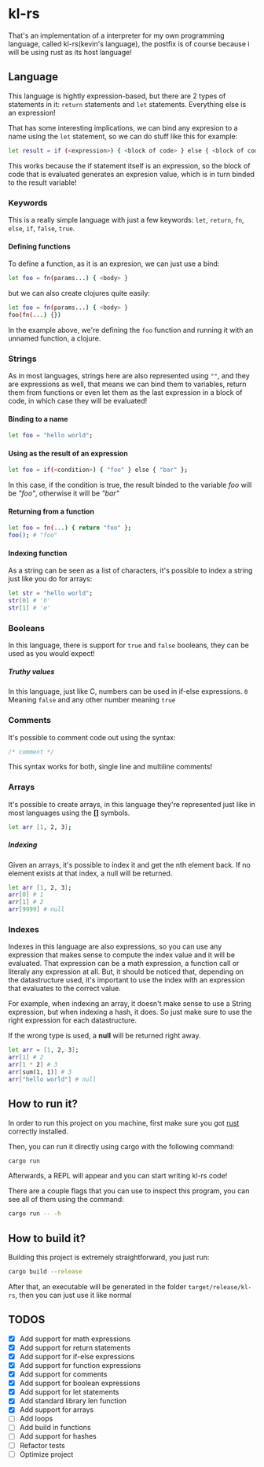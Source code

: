 # kl-rs
That's an implementation of a interpreter for my own programming language,
called kl-rs(kevin's language), the postfix is of course because i will be using
rust as its host language!

## Language
This language is hightly expression-based, but there are 2 types of statements
in it: `return` statements and `let` statements. Everything else is an
expression!

That has some interesting implications, we can bind any expresion to a name
using the `let` statement, so we can do stuff like this for example:

```bash
let result = if (<expression>) { <block of code> } else { <block of code> }
```

This works because the if statement itself is an expression, so the block of
code that is evaluated generates an expresion value, which is in turn binded to
the result variable!

### Keywords
This is a really simple language with just a few keywords: `let`, `return`,
`fn`, `else`, `if`, `false`, `true`.

#### Defining functions
To define a function, as it is an expresion, we can just use a bind:

```bash
let foo = fn(params...) { <body> }
```

but we can also create clojures quite easily:

```bash
let foo = fn(params...) { <body> }
foo(fn(...) {})
```

In the example above, we're defining the `foo` function and running it with an
unnamed function, a clojure. 

### Strings
As in most languages, strings here are also represented using `""`, and they are
expressions as well, that means we can bind them to variables, return them from
functions or even let them as the last expression in a block of code, in which
case they will be evaluated!

#### Binding to a name
```bash
let foo = "hello world";
```

#### Using as the result of an expression
```bash
let foo = if(<condition>) { "foo" } else { "bar" };
```

In this case, if the condition is true, the result binded to the variable _foo_
will be _"foo"_, otherwise it will be _"bar"_

#### Returning from a function
```bash
let foo = fn(...) { return "foo" };
foo(); # "foo"
```

#### Indexing function
As a string can be seen as a list of characters, it's possible to index a
string just like you do for arrays: 

```bash
let str = "hello world";
str[0] # 'h'
str[1] # 'e'
```

### Booleans
In this language, there is support for `true` and `false` booleans, they can be
used as you would expect!

##### Truthy values
In this language, just like C, numbers can be used in if-else expressions. `0`
Meaning `false` and any other number meaning `true`

### Comments
It's possible to comment code out using the syntax: 

```c 
/* comment */
```

This syntax works for both, single line and multiline comments!

### Arrays
It's possible to create arrays, in this language they're represented just like
in most languages using the **[]** symbols.

```bash
let arr [1, 2, 3];
```

##### Indexing
Given an arrays, it's possible to index it and get the nth element back. If no
element exists at that index, a null will be returned.
```bash
let arr [1, 2, 3];
arr[0] # 1
arr[1] # 2
arr[9999] # null
```


### Indexes
Indexes in this language are also expressions, so you can use any expression
that makes sense to compute the index value and it will be evaluated. That
expression can be a math expression, a function call or literaly any expression
at all. But, it should be noticed that, depending on the datastructure used,
it's important to use the index with an expression that evaluates to the correct
value.

For example, when indexing an array, it doesn't make sense to use a String
expression, but when indexing a hash, it does. So just make sure to use the
right expression for each datastructure. 

If the wrong type is used, a **null** will be returned right away.
```bash
let arr = [1, 2, 3];
arr[1] # 2
arr[1 * 2] # 3
arr[sum(1, 1)] # 3
arr["hello world"] # null
```

## How to run it?
In order to run this project on you machine, first make sure you got [rust](https://www.rust-lang.org/)
correctly installed.

Then, you can run it directly using cargo with the following command:

```bash
cargo run
```

Afterwards, a REPL will appear and you can start writing kl-rs code!

There are a couple flags that you can use to inspect this program, you can see
all of them using the command:

```bash
cargo run -- -h
```


## How to build it?
Building this project is extremely straightforward, you just run: 

```bash
cargo build --release
```

After that, an executable will be generated in the folder
`target/release/kl-rs`, then you can just use it like normal


## TODOS
- [x] Add support for math expressions
- [x] Add support for return statements
- [x] Add support for if-else expressions
- [x] Add support for function expressions
- [x] Add support for comments
- [x] Add support for boolean expressions
- [x] Add support for let statements
- [x] Add standard library len function
- [x] Add support for arrays
- [ ] Add loops
- [ ] Add build in functions
- [ ] Add support for hashes
- [ ] Refactor tests
- [ ] Optimize project
